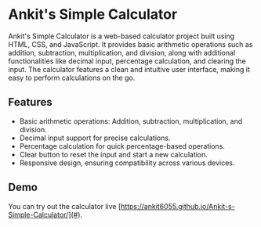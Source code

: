 # Ankit's Simple Calculator

Ankit's Simple Calculator is a web-based calculator project built using HTML, CSS, and JavaScript. It provides basic arithmetic operations such as addition, subtraction, multiplication, and division, along with additional functionalities like decimal input, percentage calculation, and clearing the input. The calculator features a clean and intuitive user interface, making it easy to perform calculations on the go.

## Features

- Basic arithmetic operations: Addition, subtraction, multiplication, and division.
- Decimal input support for precise calculations.
- Percentage calculation for quick percentage-based operations.
- Clear button to reset the input and start a new calculation.
- Responsive design, ensuring compatibility across various devices.

## Demo

You can try out the calculator live [https://ankit6055.github.io/Ankit-s-Simple-Calculator/](#).
